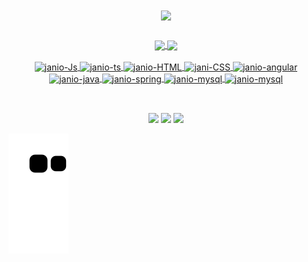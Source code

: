 <div align="center">
    <img width="380em" align="center" src="https://user-images.githubusercontent.com/95763551/248424374-d412837f-6ab3-4897-b464-925308c79488.gif"/> 
</div>

##

<div align="center">
  <a href="https://github.com/jan1ooo">
  <img height="200em" align="center" src="https://github-readme-streak-stats.herokuapp.com/?user=jan1ooo&theme=transparent"/>
  <img height="200em" align="center" src="https://github-readme-stats.vercel.app/api/top-langs/?username=jan1ooo&layout=donut&theme=transparent"/>
</div>
  
<div align="center" style="display: inline_block"><br>
  <img align="center" alt="janio-Js" height="40" width="40" src="https://cdn.jsdelivr.net/gh/devicons/devicon/icons/javascript/javascript-plain.svg">
  <img align="center" alt="janio-ts" height="40" width="40" src="https://cdn.jsdelivr.net/gh/devicons/devicon/icons/typescript/typescript-plain.svg">
  <img align="center" alt="janio-HTML" height="40" width="40" src="https://cdn.jsdelivr.net/gh/devicons/devicon/icons/html5/html5-plain.svg">
  <img align="center" alt="jani-CSS" height="40" width="40" src="https://cdn.jsdelivr.net/gh/devicons/devicon/icons/css3/css3-plain.svg">
  <img align="center" alt="janio-angular" height="40" width="40" src="https://cdn.jsdelivr.net/gh/devicons/devicon/icons/angularjs/angularjs-plain.svg" />
  <img align="center" alt="janio-java" height="40" width="40" src="https://cdn.jsdelivr.net/gh/devicons/devicon/icons/java/java-original.svg" />
  <img align="center" alt="janio-spring" height="40" width="40" src="https://cdn.jsdelivr.net/gh/devicons/devicon/icons/spring/spring-original.svg" />
  <img align="center" alt="janio-mysql" height="40" width="40" src="https://cdn.jsdelivr.net/gh/devicons/devicon/icons/mysql/mysql-plain.svg" />
  <img align="center" alt="janio-mysql" height="40" width="40" src="https://cdn.jsdelivr.net/gh/devicons/devicon/icons/postgresql/postgresql-plain.svg" />
</div>


  
  ##
 <div align="center" style="display: inline_block"><br> 
    <a href="https://instagram.com/jan1ooo" target="_blank">
    <img src="https://img.shields.io/badge/-Instagram-%23E4405F?style=for-the-badge&logo=instagram&logoColor=white" target="_blank"></a>
    <a href = "mailto:filhojanio67@gmail.com">
    <img src="https://img.shields.io/badge/-Gmail-%23333?style=for-the-badge&logo=gmail&logoColor=white" target="_blank"></a>
    <a href="https://www.linkedin.com/in/jan1ooo/"  target="_blank">
    <img src="https://img.shields.io/badge/-LinkedIn-%230077B5?style=for-the-badge&logo=linkedin&logoColor=white" target="_blank"></a> 
 </div>
   
   
              
 
  ![Snake animation](https://github.com/jan1ooo/jan1ooo/blob/output/github-contribution-grid-snake.svg) 
</div>
